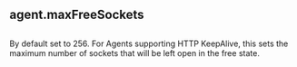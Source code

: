 ## agent.maxFreeSockets

## 

By default set to 256\. For Agents supporting HTTP KeepAlive, this
sets the maximum number of sockets that will be left open in the free
state.